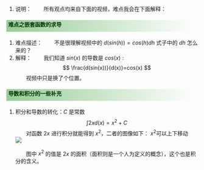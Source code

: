 <style>
.blogpost-body h2{
    font-size: 28px;
    font-weight: bold;
    height: 37px;
    border-bottom: 3px solid #000000;
	padding-top:0.3cm;
}
h3{
    background: linear-gradient(to right, #2a5caa 0%,#ffffff 100%);
    color: #FFFFFF;
    font-size: 18px;
    font-weight: bold;
    height: 30px;
    padding: 8px 0 5px 10px;
    text-shadow: 2px 2px 3px #222222;
}
h4{
    background: linear-gradient(to right, #99cc99 0%,#ffffff 100%);
	color: #003300;
    font-weight: bold;
    height: 25px;
    padding: 1px 0 5px 5px;
}
h5{
    background: linear-gradient(to right, #BEBEBE 0%,#ffffff 100%);
	color: #003300;
    /* font-weight: bold; */
    height: 17px;
    padding: 1px 0 5px 5px;
}
img {
display: block;
margin: auto;
}
</style>

1. 说明：
	&emsp;&emsp;所有观点均来自下面的视频，难点我会在下面解释：
<center><iframes src="//player.bilibili.com/player.html?aid=10435213&bvid=BV1Sx411m7Zz&cid=17232915&page=1" scrolling="no" border="0" frameborder="no" framespacing="0" allowfullscreen="true" width="600px" height="400"> </iframe></center>

#### 难点之嵌套函数的求导
1. 难点描述：
	&emsp;&emsp;不是很理解视频中的 $d(sin(h))=cos(h)dh$ 式子中的 $dh$ 怎么来的？
1. 解释：
	&emsp;&emsp;我们知道 $sin(x)$ 的导数是 $cos(x)$ :
	$$ \frac{d(sin(x))}{d(x)}=cos(x) $$
	&emsp;&emsp;视频中只是换了个位置。
#### 导数和积分的一些补充
1. 积分和导数的转化：$C$ 是常数
	$$ \int 2xd(x)= x^2 + C $$
	&emsp;&emsp;对函数 $2x$ 进行积分就能得到 $x^2$，二者的图像如下： $x^2$可以上下移动  
    ![](https://cdn.jsdelivr.net/gh/Taokara/blogimg/微分之复合函数求导的本质_1.png)  
	&emsp;&emsp;图中 $x^2$ 的值是 $2x$  的面积（面积则是一个人为定义的概念），这个也是积分的含义。